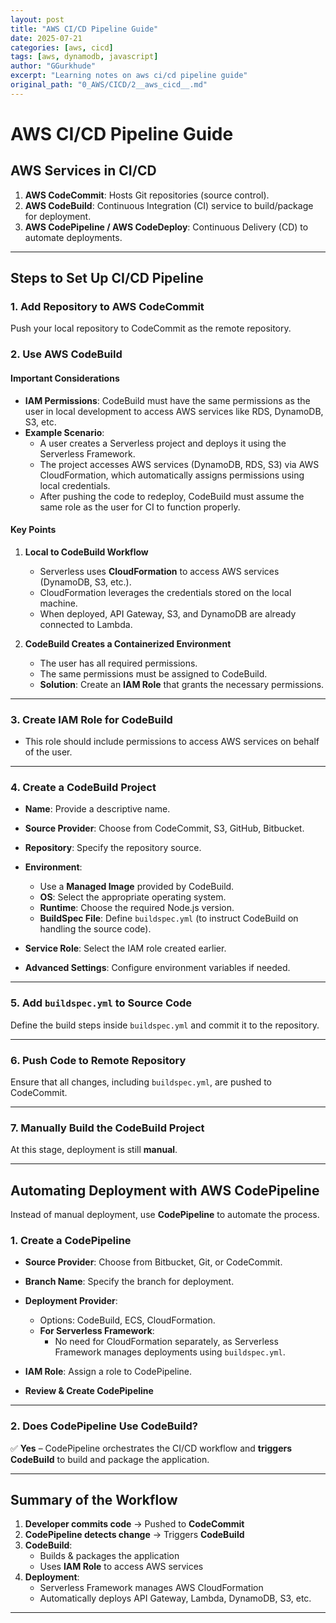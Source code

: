 ```yaml
---
layout: post
title: "AWS CI/CD Pipeline Guide"
date: 2025-07-21
categories: [aws, cicd]
tags: [aws, dynamodb, javascript]
author: "GGurkhude"
excerpt: "Learning notes on aws ci/cd pipeline guide"
original_path: "0_AWS/CICD/2__aws_cicd__.md"
---
```


# AWS CI/CD Pipeline Guide  

## AWS Services in CI/CD  

1. **AWS CodeCommit**: Hosts Git repositories (source control).  
2. **AWS CodeBuild**: Continuous Integration (CI) service to build/package for deployment.  
3. **AWS CodePipeline / AWS CodeDeploy**: Continuous Delivery (CD) to automate deployments.  

---

## Steps to Set Up CI/CD Pipeline  

### 1. Add Repository to AWS CodeCommit  
Push your local repository to CodeCommit as the remote repository.  

### 2. Use AWS CodeBuild  

#### Important Considerations  
- **IAM Permissions**: CodeBuild must have the same permissions as the user in local development to access AWS services like RDS, DynamoDB, S3, etc.  
- **Example Scenario**:  
  - A user creates a Serverless project and deploys it using the Serverless Framework.  
  - The project accesses AWS services (DynamoDB, RDS, S3) via AWS CloudFormation, which automatically assigns permissions using local credentials.  
  - After pushing the code to redeploy, CodeBuild must assume the same role as the user for CI to function properly.  

#### Key Points  
1. **Local to CodeBuild Workflow**  
   - Serverless uses **CloudFormation** to access AWS services (DynamoDB, S3, etc.).  
   - CloudFormation leverages the credentials stored on the local machine.  
   - When deployed, API Gateway, S3, and DynamoDB are already connected to Lambda.  

2. **CodeBuild Creates a Containerized Environment**  
   - The user has all required permissions.  
   - The same permissions must be assigned to CodeBuild.  
   - **Solution**: Create an **IAM Role** that grants the necessary permissions.  

---

### 3. Create IAM Role for CodeBuild  
- This role should include permissions to access AWS services on behalf of the user.  

---

### 4. Create a CodeBuild Project  

- **Name**: Provide a descriptive name.  
- **Source Provider**: Choose from CodeCommit, S3, GitHub, Bitbucket.  
- **Repository**: Specify the repository source.  
- **Environment**:  
  - Use a **Managed Image** provided by CodeBuild.  
  - **OS**: Select the appropriate operating system.  
  - **Runtime**: Choose the required Node.js version.  
  - **BuildSpec File**: Define `buildspec.yml` (to instruct CodeBuild on handling the source code).  

- **Service Role**: Select the IAM role created earlier.  
- **Advanced Settings**: Configure environment variables if needed.  

---

### 5. Add `buildspec.yml` to Source Code  

Define the build steps inside `buildspec.yml` and commit it to the repository.  

---

### 6. Push Code to Remote Repository  

Ensure that all changes, including `buildspec.yml`, are pushed to CodeCommit.  

---

### 7. Manually Build the CodeBuild Project  

At this stage, deployment is still **manual**.  

---

## Automating Deployment with AWS CodePipeline  

Instead of manual deployment, use **CodePipeline** to automate the process.  

### 1. Create a CodePipeline  

- **Source Provider**: Choose from Bitbucket, Git, or CodeCommit.  
- **Branch Name**: Specify the branch for deployment.  
- **Deployment Provider**:  
  - Options: CodeBuild, ECS, CloudFormation.  
  - **For Serverless Framework**:  
    - No need for CloudFormation separately, as Serverless Framework manages deployments using `buildspec.yml`.  

- **IAM Role**: Assign a role to CodePipeline.  
- **Review & Create CodePipeline**  

---

### 2. Does CodePipeline Use CodeBuild?  

✅ **Yes** – CodePipeline orchestrates the CI/CD workflow and **triggers CodeBuild** to build and package the application.  

---

## Summary of the Workflow  

1. **Developer commits code** → Pushed to **CodeCommit**  
2. **CodePipeline detects change** → Triggers **CodeBuild**  
3. **CodeBuild**:  
   - Builds & packages the application  
   - Uses **IAM Role** to access AWS services  
4. **Deployment**:  
   - Serverless Framework manages AWS CloudFormation  
   - Automatically deploys API Gateway, Lambda, DynamoDB, S3, etc.  

---